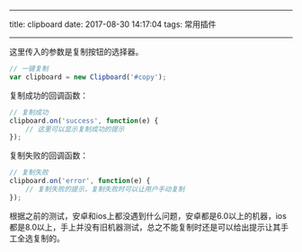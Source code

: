 
---

title: clipboard
date: 2017-08-30 14:17:04
tags: 常用插件

---


这里传入的参数是复制按钮的选择器。

```js
// 一键复制
var clipboard = new Clipboard('#copy');
```

复制成功的回调函数：

```js
// 复制成功
clipboard.on('success', function(e) {
	// 这里可以显示复制成功的提示
});
```

复制失败的回调函数：

```js
// 复制失败
clipboard.on('error', function(e) {
	// 复制失败的提示，复制失败时可以让用户手动复制
});
```

根据之前的测试，安卓和ios上都没遇到什么问题，安卓都是6.0以上的机器，ios都是8.0以上，手上并没有旧机器测试，总之不能复制时还是可以给出提示让其手工全选复制的。

